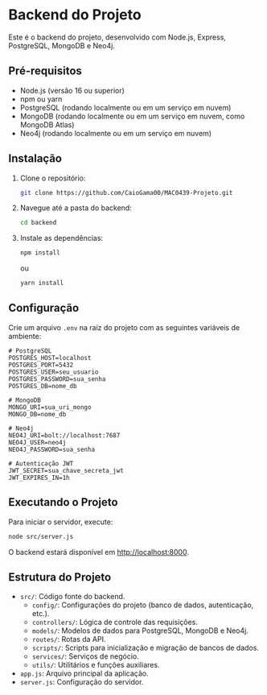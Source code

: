 # Backend do Projeto

Este é o backend do projeto, desenvolvido com Node.js, Express, PostgreSQL, MongoDB e Neo4j.

## Pré-requisitos

- Node.js (versão 16 ou superior)
- npm ou yarn
- PostgreSQL (rodando localmente ou em um serviço em nuvem)
- MongoDB (rodando localmente ou em um serviço em nuvem, como MongoDB Atlas)
- Neo4j (rodando localmente ou em um serviço em nuvem)

## Instalação

1. Clone o repositório:

   ```bash
   git clone https://github.com/CaioGama00/MAC0439-Projeto.git
   ```

2. Navegue até a pasta do backend:

   ```bash
   cd backend
   ```

3. Instale as dependências:

   ```bash
   npm install
   ```
   ou
   
   ```bash
   yarn install
   ```

## Configuração

Crie um arquivo `.env` na raiz do projeto com as seguintes variáveis de ambiente:

```plaintext
# PostgreSQL
POSTGRES_HOST=localhost
POSTGRES_PORT=5432
POSTGRES_USER=seu_usuario
POSTGRES_PASSWORD=sua_senha
POSTGRES_DB=nome_db

# MongoDB
MONGO_URI=sua_uri_mongo
MONGO_DB=nome_db

# Neo4j
NEO4J_URI=bolt://localhost:7687
NEO4J_USER=neo4j
NEO4J_PASSWORD=sua_senha

# Autenticação JWT
JWT_SECRET=sua_chave_secreta_jwt
JWT_EXPIRES_IN=1h
```

## Executando o Projeto

Para iniciar o servidor, execute:

```bash
node src/server.js
```

O backend estará disponível em [http://localhost:8000](http://localhost:8000).

## Estrutura do Projeto

- `src/`: Código fonte do backend.
  - `config/`: Configurações do projeto (banco de dados, autenticação, etc.).
  - `controllers/`: Lógica de controle das requisições.
  - `models/`: Modelos de dados para PostgreSQL, MongoDB e Neo4j.
  - `routes/`: Rotas da API.
  - `scripts/`: Scripts para inicialização e migração de bancos de dados.
  - `services/`: Serviços de negócio.
  - `utils/`: Utilitários e funções auxiliares.
- `app.js`: Arquivo principal da aplicação.
- `server.js`: Configuração do servidor.

